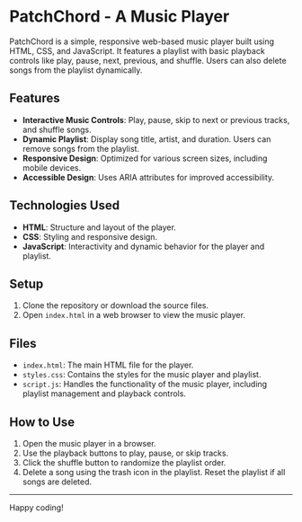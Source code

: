 # PatchChord - A Music Player

PatchChord is a simple, responsive web-based music player built using HTML, CSS, and JavaScript. It features a playlist with basic playback controls like play, pause, next, previous, and shuffle. Users can also delete songs from the playlist dynamically.

## Features

- **Interactive Music Controls**: Play, pause, skip to next or previous tracks, and shuffle songs.
- **Dynamic Playlist**: Display song title, artist, and duration. Users can remove songs from the playlist.
- **Responsive Design**: Optimized for various screen sizes, including mobile devices.
- **Accessible Design**: Uses ARIA attributes for improved accessibility.

## Technologies Used

- **HTML**: Structure and layout of the player.
- **CSS**: Styling and responsive design.
- **JavaScript**: Interactivity and dynamic behavior for the player and playlist.

## Setup

1. Clone the repository or download the source files.
2. Open `index.html` in a web browser to view the music player.

## Files

- `index.html`: The main HTML file for the player.
- `styles.css`: Contains the styles for the music player and playlist.
- `script.js`: Handles the functionality of the music player, including playlist management and playback controls.

## How to Use

1. Open the music player in a browser.
2. Use the playback buttons to play, pause, or skip tracks.
3. Click the shuffle button to randomize the playlist order.
4. Delete a song using the trash icon in the playlist. Reset the playlist if all songs are deleted.

---

Happy coding!
